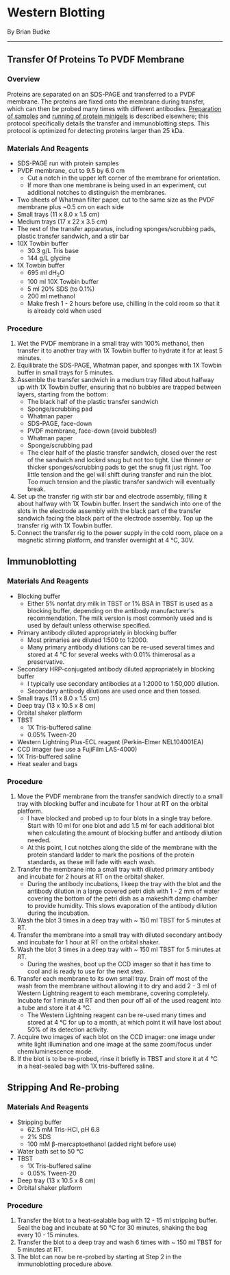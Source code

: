 # Western Blotting
By Brian Budke
___
## Transfer Of Proteins To PVDF Membrane
### Overview
Proteins are separated on an SDS-PAGE and transferred to a PVDF membrane. The proteins are fixed onto the membrane during transfer, which can then be probed many times with different antibodies. [Preparation of samples](WCE.md) and [running of protein minigels](SDS-PAGE.md) is described elsewhere; this protocol specifically details the transfer and immunoblotting steps. This protocol is optimized for detecting proteins larger than 25 kDa.

### Materials And Reagents
- SDS-PAGE run with protein samples
- PVDF membrane, cut to 9.5 by 6.0 cm
	- Cut a notch in the upper left corner of the membrane for orientation.
	- If more than one membrane is being used in an experiment, cut additional notches to distinguish the membranes.
- Two sheets of Whatman filter paper, cut to the same size as the PVDF membrane plus ~0.5 cm on each side
- Small trays (11 x 8.0 x 1.5 cm)
- Medium trays (17 x 22 x 3.5 cm)
- The rest of the transfer apparatus, including sponges/scrubbing pads, plastic transfer sandwich, and a stir bar
- 10X Towbin buffer
	- 30.3 g/L Tris base
	- 144 g/L glycine
- 1X Towbin buffer
	- 695 ml dH<sub>2</sub>O
	- 100 ml 10X Towbin buffer
	- 5 ml 20% SDS (to 0.1%)
	- 200 ml methanol
	- Make fresh 1 - 2 hours before use, chilling in the cold room so that it is already cold when used

### Procedure
1. Wet the PVDF membrane in a small tray with 100% methanol, then transfer it to another tray with 1X Towbin buffer to hydrate it for at least 5 minutes.
1. Equilibrate the SDS-PAGE, Whatman paper, and sponges with 1X Towbin buffer in small trays for 5 minutes.
1. Assemble the transfer sandwich in a medium tray filled about halfway up with 1X Towbin buffer, ensuring that no bubbles are trapped between layers, starting from the bottom:
	- The black half of the plastic transfer sandwich
	- Sponge/scrubbing pad
	- Whatman paper
	- SDS-PAGE, face-down
	- PVDF membrane, face-down (avoid bubbles!)
	- Whatman paper
	- Sponge/scrubbing pad
	- The clear half of the plastic transfer sandwich, closed over the rest of the sandwich and locked snug but not too tight. Use thinner or thicker sponges/scrubbing pads to get the snug fit just right. Too little tension and the gel will shift during transfer and ruin the blot. Too much tension and the plastic transfer sandwich will eventually break.
1. Set up the transfer rig with stir bar and electrode assembly, filling it about halfway with 1X Towbin buffer. Insert the sandwich into one of the slots in the electrode assembly with the black part of the transfer sandwich facing the black part of the electrode assembly. Top up the transfer rig with 1X Towbin buffer.
1. Connect the transfer rig to the power supply in the cold room, place on a magnetic stirring platform, and transfer overnight at 4 °C, 30V.

## Immunoblotting
### Materials And Reagents
- Blocking buffer
	- Either 5% nonfat dry milk in TBST or 1% BSA in TBST is used as a blocking buffer, depending on the antibody manufacturer's recommendation. The milk version is most commonly used and is used by default unless otherwise specified.
- Primary antibody diluted appropriately in blocking buffer
	- Most primaries are diluted 1:500 to 1:2000.
	- Many primary antibody dilutions can be re-used several times and stored at 4 °C for several weeks with 0.01% thimerosal as a preservative.
- Secondary HRP-conjugated antibody diluted appropriately in blocking buffer
	- I typically use secondary antibodies at a 1:2000 to 1:50,000 dilution.
	- Secondary antibody dilutions are used once and then tossed.
- Small trays (11 x 8.0 x 1.5 cm)
- Deep tray (13 x 10.5 x 8 cm)
- Orbital shaker platform
- TBST
	- 1X Tris-buffered saline
	- 0.05% Tween-20
- Western Lightning Plus-ECL reagent (Perkin-Elmer NEL104001EA)
- CCD imager (we use a FujiFilm LAS-4000)
- 1X Tris-buffered saline
- Heat sealer and bags

### Procedure
1. Move the PVDF membrane from the transfer sandwich directly to a small tray with blocking buffer and incubate for 1 hour at RT on the orbital platform.
	- I have blocked and probed up to four blots in a single tray before. Start with 10 ml for one blot and add 1.5 ml for each additional blot when calculating the amount of blocking buffer and antibody dilution needed.
	- At this point, I cut notches along the side of the membrane with the protein standard ladder to mark the positions of the protein standards, as these will fade with each wash.
1. Transfer the membrane into a small tray with diluted primary antibody and incubate for 2 hours at RT on the orbital shaker.
	- During the antibody incubations, I keep the tray with the blot and the antibody dilution in a large covered petri dish with 1 - 2 mm of water covering the bottom of the petri dish as a makeshift damp chamber to provide humidity. This slows evaporation of the antibody dilution during the incubation.
1. Wash the blot 3 times in a deep tray with ~ 150 ml TBST for 5 minutes at RT.
1. Transfer the membrane into a small tray with diluted secondary antibody and incubate for 1 hour at RT on the orbital shaker.
1. Wash the blot 3 times in a deep tray with ~ 150 ml TBST for 5 minutes at RT.
	- During the washes, boot up the CCD imager so that it has time to cool and is ready to use for the next step.
1. Transfer each membrane to its own small tray. Drain off most of the wash from the membrane without allowing it to dry and add 2 - 3 ml of Western Lightning reagent to each membrane, covering completely. Incubate for 1 minute at RT and then pour off all of the used reagent into a tube and store it at 4 °C.
	- The Western Lightning reagent can be re-used many times and stored at 4 °C for up to a month, at which point it will have lost about 50% of its detection activity.
1. Acquire two images of each blot on the CCD imager: one image under white light illumination and one image at the same zoom/focus under chemiluminescence mode.
1. If the blot is to be re-probed, rinse it briefly in TBST and store it at 4 °C in a heat-sealed bag with 1X tris-buffered saline.

## Stripping And Re-probing
### Materials And Reagents
- Stripping buffer
	- 62.5 mM Tris-HCl, pH 6.8
	- 2% SDS
	- 100 mM β-mercaptoethanol (added right before use)
- Water bath set to 50 °C
- TBST
	- 1X Tris-buffered saline
	- 0.05% Tween-20
- Deep tray (13 x 10.5 x 8 cm)
- Orbital shaker platform

### Procedure
1. Transfer the blot to a heat-sealable bag with 12 - 15 ml stripping buffer. Seal the bag and incubate at 50 °C for 30 minutes, shaking the bag every 10 - 15 minutes.
1. Transfer the blot to a deep tray and wash 6 times with ~ 150 ml TBST for 5 minutes at RT.
1. The blot can now be re-probed by starting at Step 2 in the immunoblotting procedure above.
